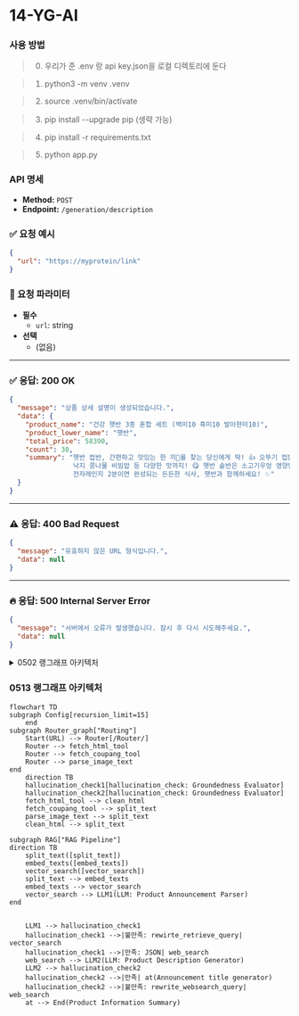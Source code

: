 # 14-YG-AI

### 사용 방법
> 0. 우리가 준 .env 랑 api key.json을 로컬 디렉토리에 둔다

> 1. python3 -m venv .venv

> 2. source .venv/bin/activate

> 3. pip install --upgrade pip (생략 가능)

> 4. pip install -r requirements.txt

> 5. python app.py


### API 명세

- **Method:** `POST`
- **Endpoint:** `/generation/description`

### ✅ 요청 예시
```json
{
  "url": "https://myprotein/link"
}
```

### 📌 요청 파라미터

- **필수**
  - `url`: string  
- **선택**
  - (없음)

---

### ✅ 응답: 200 OK
```json
{
  "message": "상품 상세 설명이 생성되었습니다.",
  "data": {
    "product_name": "건강 햇반 3종 혼합 세트 (백미10 흑미10 발아현미10)",
    "product_lower_name": "햇반",
    "total_price": 58390,
    "count": 30,
    "summary": "햇반 컵반, 간편하고 맛있는 한 끼🍚를 찾는 당신에게 딱! 👍 오뚜기 컵밥보다 맛있다는 평가에 순한 카레맛, 
                낙지 콩나물 비빔밥 등 다양한 맛까지! 😋 햇반 솥반은 소고기우엉 영양밥으로 건강도 챙기세요! 💪 
                전자레인지 2분이면 완성되는 든든한 식사, 햇반과 함께하세요! ✨"
  }
}
```

---

### ⚠️ 응답: 400 Bad Request
```json
{
  "message": "유효하지 않은 URL 형식입니다.",
  "data": null
}
```

---

### 🔥 응답: 500 Internal Server Error
```json
{
  "message": "서버에서 오류가 발생했습니다. 잠시 후 다시 시도해주세요.",
  "data": null
}
```
<details><summary>0502 랭그래프 아키텍처</summary>

```mermaid
flowchart TD
subgraph Config[recursion_limit=15]
    end
subgraph Router_graph["Routing"]
    Start(URL) --> Router[/Router/]
    Router --> fetch_html_tool
    Router --> vision_model_parser
end
    direction TB
    hallucination_check1[hallucination_check: Groundedness Evaluator]
    hallucination_check2[hallucination_check: Groundedness Evaluator]
    fetch_html_tool --> clean_html
	vision_model_parser --> split_text
	clean_html --> split_text

subgraph RAG["RAG Pipeline"]
direction TB
    split_text([split_text])
    embed_texts([embed_texts])
    vector_search([vector_search])
    split_text --> embed_texts
    embed_texts --> vector_search
    vector_search --> LLM1(LLM: Product Announcement Parser)
end
    
    
    LLM1 --> hallucination_check1
    hallucination_check1 -->|불만족: rewirte_retrieve_query| vector_search
    hallucination_check1 -->|만족: JSON| web_search
    web_search --> LLM2(LLM: Product Description Generator)
    LLM2 --> hallucination_check2
    hallucination_check2 -->|만족| End(Product Information Summary)
    hallucination_check2 -->|불만족: rewrite_websearch_query| web_search
```
</details>

### 0513 랭그래프 아키텍처 
```mermaid
flowchart TD
subgraph Config[recursion_limit=15]
    end
subgraph Router_graph["Routing"]
    Start(URL) --> Router[/Router/]
    Router --> fetch_html_tool
    Router --> fetch_coupang_tool
    Router --> parse_image_text
end
    direction TB
    hallucination_check1[hallucination_check: Groundedness Evaluator]
    hallucination_check2[hallucination_check: Groundedness Evaluator]
    fetch_html_tool --> clean_html
    fetch_coupang_tool --> split_text
	parse_image_text --> split_text
	clean_html --> split_text

subgraph RAG["RAG Pipeline"]
direction TB
    split_text([split_text])
    embed_texts([embed_texts])
    vector_search([vector_search])
    split_text --> embed_texts
    embed_texts --> vector_search
    vector_search --> LLM1(LLM: Product Announcement Parser)
end
    
    
    LLM1 --> hallucination_check1
    hallucination_check1 -->|불만족: rewirte_retrieve_query| vector_search
    hallucination_check1 -->|만족: JSON| web_search
    web_search --> LLM2(LLM: Product Description Generator)
    LLM2 --> hallucination_check2
    hallucination_check2 -->|만족| at(Announcement title generator)
    hallucination_check2 -->|불만족: rewrite_websearch_query| web_search
    at --> End(Product Information Summary)
```
